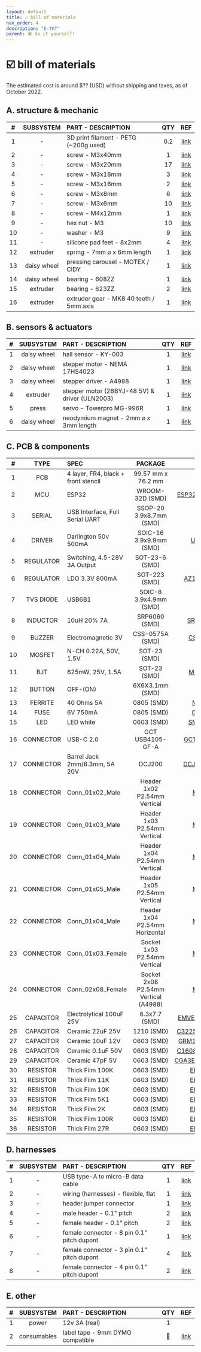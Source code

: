 ```yaml
---
layout: default
title: ☑️ bill of materials
nav_order: 4
description: "E-TKT"
parent: 🛠️ do it yourself!
---
```


# ☑️ **bill of materials**

The estimated cost is around $?? (USD) without shipping and taxes, as of October 2022.
 
## A. structure & mechanic
 
| # | SUBSYSTEM | PART - DESCRIPTION | QTY | REF | 
| :---: | :---: |  :--- | :---: | :---: |
| 1 | - | 3D print filament - PETG (~200g used) | 0.2 | [link](http://prusa3d.com/product/prusament-petg-jet-black-1kg/) |
| 2 | - | screw - M3x40mm | 1 | [link](http://aliexpress.com/item/2261799963738734.html) |
| 3 | - | screw - M3x20mm | 17 | [link](http://aliexpress.com/item/2261799963738734.html) |
| 4 | - | screw - M3x18mm | 3 | [link](http://aliexpress.com/item/2261799963738734.html) |
| 5 | - | screw - M3x16mm | 2 | [link](http://aliexpress.com/item/2261799963738734.html) |
| 6 | - | screw - M3x8mm | 6 | [link](http://aliexpress.com/item/2261799963738734.html) |
| 7 | - | screw - M3x6mm | 10 | [link](http://aliexpress.com/item/2261799963738734.html) |
| 8 | - | screw - M4x12mm | 1 | [link](http://aliexpress.com/item/2261799963738734.html) |
| 9 | - | hex nut - M3 | 10 | [link](http://aliexpress.com/item/1005001966426139.html) |
| 10 | - | washer - M3 | 9 | [link](http://aliexpress.com/item/3256801295230574.html) |
| 11 | - | silicone pad feet - 8x2mm | 4 | [link](http://aliexpress.com/item/2251832637568894.html) |
| 12 | extruder | spring - 7mm ⌀ x 6mm length | 1 | [link](http://aliexpress.com/item/4001179419287.html) |
| 13 | daisy wheel | pressing carousel - MOTEX / CIDY | 1 | [link](http://aliexpress.com/item/3256803798622137.html) |
| 14 | daisy wheel | bearing - 608ZZ | 1 | [link](http://aliexpress.com/item/1005001813219171.html) |
| 15 | extruder | bearing - 623ZZ | 2 | [link](http://aliexpress.com/item/1005001813219171.html) |
| 16 | extruder | extruder gear - MK8 40 teeth / 5mm axis | 1 | [link](http://aliexpress.com/item/2255800252771556.html) |

## B. sensors & actuators

| # | SUBSYSTEM | PART - DESCRIPTION | QTY | REF | 
| :---: | :---: |  :--- | :---: | :---: 
| 1 | daisy wheel | hall sensor - KY-003 | 1 | [link](http://aliexpress.com/item/2251832475321023.html) |
| 2 | daisy wheel | stepper motor - NEMA 17HS4023 | 1 | [link](http://aliexpress.com/item/2251832620474591.html) |
| 3 | daisy wheel | stepper driver - A4988 | 1 | [link](http://aliexpress.com/item/3256801435362018.html) |
| 4 | extruder | stepper motor (28BYJ-48 5V) & driver (ULN2003) | 1 | [link](http://aliexpress.com/item/1005003353402464.html) |
| 5 | press | servo - Towerpro MG-996R | 1 | [link](http://aliexpress.com/item/2251832857187114.html) |
| 6 | daisy wheel | neodymium magnet - 2mm ⌀ x 3mm length | 1 | [link](http://aliexpress.com/item/3256803632497346.html) |

## C. PCB & components

| # | TYPE | SPEC | PACKAGE | PART NO. | QTY |
| :---: | :---: |  :--- | :---: | :---: | :---: |
|  1 | PCB | 4 layer, FR4, black + front stencil | 99.57 mm x 76.2 mm | | 1 |
|  2 | MCU | ESP32 | WROOM-32D (SMD) | [ESP32-WROOM-32D-N4](https://www.findchips.com/search/ESP32-WROOM-32D-N4) | 1 |
|  3 | SERIAL | USB Interface, Full Serial UART | SSOP-20 3.9x8.7mm (SMD) | [FT231XS-R](https://www.findchips.com/search/FT231XS-R) | 1 |
|  4 | DRIVER | Darlington 50v 500mA | SOIC-16 3.9x9.9mm (SMD) | [ULN2003ADRE4](https://www.findchips.com/search/ULN2003ADRE4) | 1 |
|  5 | REGULATOR | Switching, 4.5-28V 3A Output | SOT-23-6 (SMD) | [TPS54302](https://www.findchips.com/search/TPS54302) | 1 |
|  6 | REGULATOR | LDO 3.3V 800mA | SOT-223 (SMD) | [AZ1117CH-3.3TRG1](https://www.findchips.com/search/AZ1117CH-3.3TRG1) | 1 |
|  7 | TVS DIODE | USB6B1 | SOIC-8 3.9x4.9mm (SMD) | [USB6B1RL](https://www.findchips.com/search/USB6B1RL) | 1 |
|  8 | INDUCTOR | 10uH 20% 7A | SRP6060 (SMD) | [SRP6060FA-100M](https://www.findchips.com/search/SRP6060FA-100M) | 1 |
|  9 | BUZZER | Electromagnetic 3V | CSS-0575A (SMD) | [CSS-0575A-SMT](https://www.findchips.com/search/CSS-0575A-SMT) | 1 |
| 10 | MOSFET | N-CH 0.22A, 50V, 1.5V | SOT-23 (SMD) | [BSS138LT3G](https://www.findchips.com/search/BSS138LT3G) | 2 |
| 11 | BJT | 625mW, 25V, 1.5A | SOT-23 (SMD) | [MMSS8050-L-TP](https://www.findchips.com/search/MMSS8050-L-TP) | 2 |
| 12 | BUTTON | OFF-(ON) | 6X6X3.1mm (SMD) | [B3FS-1000](https://www.findchips.com/search/B3FS-1000) | 3 |
| 13 | FERRITE | 40 Ohms 5A | 0805 (SMD) | [MH2029-400Y](https://www.findchips.com/search/MH2029-400Y) | 1 |
| 14 | FUSE | 6V 750mA | 0805 (SMD) | [0ZCK0075FF2E](https://www.findchips.com/search/0ZCK0075FF2E) | 1 |
| 15 | LED | LED white | 0603 (SMD) | [SMLD12WBN1W1](https://www.findchips.com/search/SMLD12WBN1W1) | 12 |
| 16 | CONNECTOR | USB-C 2.0 | GCT USB4105-GF-A | [GCT USB4105-GF-A](https://www.findchips.com/search/USB4105-GF-A) | 1 |
| 17 | CONNECTOR | Barrel Jack 2mm/6.3mm, 5A 20V | DCJ200 | [DCJ200-10-A-K1-K](https://www.findchips.com/search/DCJ200-10-A-K1-K) | 1 |
| 18 | CONNECTOR | Conn_01x02_Male | Header 1x02 P2.54mm Vertical | [M20-9990245](https://www.findchips.com/search/M20-9990245) | 2 |
| 19 | CONNECTOR | Conn_01x03_Male | Header 1x03 P2.54mm Vertical | [M20-9990346](https://www.findchips.com/search/M20-9990346) | 1 |
| 20 | CONNECTOR | Conn_01x04_Male | Header 1x04 P2.54mm Vertical | [M20-9770446](https://www.findchips.com/search/M20-9770446) | 1 |
| 21 | CONNECTOR | Conn_01x05_Male | Header 1x05 P2.54mm Vertical | [M20-9990546](https://www.findchips.com/search/M20-9990546) | 1 |
| 22 | CONNECTOR | Conn_01x04_Male | Header 1x04 P2.54mm Horizontal | [M20-9750446](https://www.findchips.com/search/M20-9750446) | 1 |
| 23 | CONNECTOR | Conn_01x03_Female | Socket 1x03 P2.54mm Vertical | [M20-7820346](https://www.findchips.com/search/M20-7820346) | 1 |
| 24 | CONNECTOR | Conn_02x08_Female | Socket 2x08 P2.54mm Vertical (A4988) | [M20-7820842](https://www.findchips.com/search/M20-7820842) | 2 |
| 25 | CAPACITOR | Electrolytical 100uF 25V | 6.3x7.7 (SMD) | [EMVE250ADA101MF80G](https://www.findchips.com/search/EMVE250ADA101MF80G) | 1 |
| 26 | CAPACITOR | Ceramic 22uF 25V | 1210 (SMD) | [C3225X7R1E226M250AB](https://www.findchips.com/search/C3225X7R1E226M250AB) | 8 |
| 27 | CAPACITOR | Ceramic 10uF 12V | 0603 (SMD) | [GRM188Z71A106KA73D](https://www.findchips.com/search/GRM188Z71A106KA73D) | 6 |
| 28 | CAPACITOR | Ceramic 0.1uF 50V | 0603 (SMD) | [C1608X7R1H104K080AA](https://www.findchips.com/search/C1608X7R1H104K080AA) | 6 |
| 29 | CAPACITOR | Ceramic 47pF 5V | 0603 (SMD) | [CGA3E2C0G1H470J080AA](https://www.findchips.com/search/CGA3E2C0G1H470J080AA) | 3 |
| 30 | RESISTOR | Thick Film 100K | 0603 (SMD) | [ERJ-3EKF1003V](https://www.findchips.com/search/ERJ-3EKF1003V) | 1 |
| 31 | RESISTOR | Thick Film 11K | 0603 (SMD) | [ERJ-3EKF1102V](https://www.findchips.com/search/ERJ-3EKF1102V) | 1 |
| 32 | RESISTOR | Thick Film 10K | 0603 (SMD) | [ERJ-3EKF1002V](https://www.findchips.com/search/ERJ-3EKF1002V) | 9 |
| 33 | RESISTOR | Thick Film 5K1 | 0603 (SMD) | [ERJ-3EKF5101V](https://www.findchips.com/search/ERJ-3EKF5101V) | 7 |
| 34 | RESISTOR | Thick Film 2K | 0603 (SMD) | [ERJ-3EKF2001V](https://www.findchips.com/search/ERJ-3EKF2001V) | 1 |
| 35 | RESISTOR | Thick Film 100R | 0603 (SMD) | [ERJ-3EKF1000V](https://www.findchips.com/search/ERJ-3EKF1000V) | 6 |
| 36 | RESISTOR | Thick Film 27R | 0603 (SMD) | [ERJ-3EKF27R0V](https://www.findchips.com/search/ERJ-3EKF27R0V) | 4 |
		

## D. harnesses

| # | SUBSYSTEM | PART - DESCRIPTION | QTY | REF | 
| :---: | :---: |  :--- | :---: | :---: |
| 1 | - | USB type-A to micro-B data cable | 1 | [link](http://aliexpress.com/item/2255800229926282.html) |
| 2 | - | wiring (harnesses) - flexible, flat | 1 | [link](http://aliexpress.com/item/2251832639497810.html) |
| 3 | - | header jumper connector | 1 | [link](http://aliexpress.com/item/2251801839907761.html) |
| 4 | - | male header - 0.1" pitch | 2 | [link](http://aliexpress.com/item/2251832538163556.html) |
| 5 | - | female header - 0.1" pitch | 2 | [link](http://aliexpress.com/item/2251832538163556.html) |
| 6 | - | female connector - 8 pin 0.1" pitch dupont | 1 | [link](http://aliexpress.com/item/3256802073547679.html) |
| 7 | - | female connector - 3 pin 0.1" pitch dupont | 4 | [link](http://aliexpress.com/item/3256802073547679.html) |
| 8 | - | female connector - 4 pin 0.1" pitch dupont | 2 | [link](http://aliexpress.com/item/3256802073547679.html) |

## E. other

| # | SUBSYSTEM | PART - DESCRIPTION | QTY | REF | 
| :---: | :---: |  :--- | :---: | :---: |
| 1 | power | 12v 3A (real) | 1 | |
| 2 | consumables | label tape - 9mm DYMO compatible | 🦝 | [link](http://aliexpress.com/item/1005001525284316.html) |
